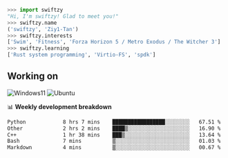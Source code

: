 ```python
>>> import swiftzy
"Hi, I'm swiftzy! Glad to meet you!"
>>> swiftzy.name
('swiftzy', 'Ziy1-Tan')
>>> swiftzy.interests
['Swim', 'Fitness', 'Forza Horizon 5 / Metro Exodus / The Witcher 3']
>>> swiftzy.learning
['Rust system programming', 'Virtio-FS', 'spdk']
```

## Working on

![Windows11](https://img.shields.io/badge/Windows%2011-00adef?style=flat-square&logo=windows&logoColor=ffffff)
![Ubuntu](https://img.shields.io/badge/Ubuntu%20(WSL)-dd4814?style=flat-square&logo=ubuntu&logoColor=ffffff)

📊 **Weekly development breakdown**
<!--START_SECTION:waka-->

```txt
Python            8 hrs 7 mins    █████████████████░░░░░░░░   67.51 %
Other             2 hrs 2 mins    ████▒░░░░░░░░░░░░░░░░░░░░   16.90 %
C++               1 hr 38 mins    ███▒░░░░░░░░░░░░░░░░░░░░░   13.64 %
Bash              7 mins          ▒░░░░░░░░░░░░░░░░░░░░░░░░   01.03 %
Markdown          4 mins          ▒░░░░░░░░░░░░░░░░░░░░░░░░   00.67 %
```

<!--END_SECTION:waka-->
